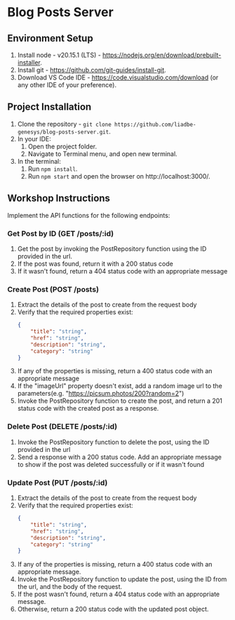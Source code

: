 # Blog Posts Server

## Environment Setup
1. Install node - v20.15.1 (LTS) - https://nodejs.org/en/download/prebuilt-installer.
2. Install git - https://github.com/git-guides/install-git.
3. Download VS Code IDE - https://code.visualstudio.com/download (or any other IDE of your preference).

## Project Installation
1. Clone the repository - `git clone https://github.com/liadbe-genesys/blog-posts-server.git`.
2. In your IDE:
    1. Open the project folder.
    2. Navigate to Terminal menu, and open new terminal.
3. In the terminal:
    1. Run `npm install`.
    2. Run `npm start` and open the browser on http://localhost:3000/.


## Workshop Instructions
Implement the API functions for the following endpoints:

### Get Post by ID (GET /posts/:id)
1. Get the post by invoking the PostRepository function using the ID provided in the url.
2. If the post was found, return it with a 200 status code
3. If it wasn't found, return a 404 status code with an appropriate message

### Create Post (POST /posts)
1. Extract the details of the post to create from the request body
2. Verify that the required properties exist:
    ```json
    {
        "title": "string",
        "href": "string", 
        "description": "string",
        "category": "string"
    }
3. If any of the properties is missing, return a 400 status code with an appropriate message
4. If the "imageUrl" property doesn't exist, add a random image url to the parameters(e.g. "https://picsum.photos/200?random=2")
5. Invoke the PostRepository function to create the post, and return a 201 status code with the created post as a response.

### Delete Post (DELETE /posts/:id)
1. Invoke the PostRepository function to delete the post, using the ID provided in the url
2. Send a response with a 200 status code. Add an appropriate message to show if the post was deleted successfully or if it wasn't found

### Update Post (PUT /posts/:id)
1. Extract the details of the post to create from the request body
2. Verify that the required properties exist:
    ```json
    {
        "title": "string",
        "href": "string", 
        "description": "string",
        "category": "string"
    }
3. If any of the properties is missing, return a 400 status code with an appropriate message.
4. Invoke the PostRepository function to update the post, using the ID from the url, and the body of the request.
5. If the post wasn't found, return a 404 status code with an appropriate message.
6. Otherwise, return a 200 status code with the updated post object.